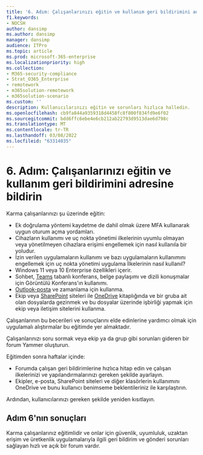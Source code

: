 ```yaml
---
title: '6. Adım: Çalışanlarınızı eğitin ve kullanım geri bildirimini adresine bildirin'
f1.keywords:
- NOCSH
author: dansimp
ms.author: dansimp
manager: dansimp
audience: ITPro
ms.topic: article
ms.prod: microsoft-365-enterprise
ms.localizationpriority: high
ms.collection:
- M365-security-compliance
- Strat_O365_Enterprise
- remotework
- m365solution-remotework
- m365solution-scenario
ms.custom: ''
description: Kullanıcılarınızı eğitin ve sorunları hızlıca halledin.
ms.openlocfilehash: cb9fa844a9359318d4458fc8f800f834fd9e6f02
ms.sourcegitcommit: bdd6ffc6ebe4e6cb212ab22793d9513dae6d798c
ms.translationtype: MT
ms.contentlocale: tr-TR
ms.lasthandoff: 03/08/2022
ms.locfileid: "63314035"
---
```

# <a name="step-6-train-your-workers-and-address-usage-feedback"></a>6. Adım: Çalışanlarınızı eğitin ve kullanım geri bildirimini adresine bildirin

Karma çalışanlarınızı şu üzerinde eğitin:

- Ek doğrulama yöntemi kaydetme de dahil olmak üzere MFA kullanarak uygun oturum açma yordamları.
- Cihazların kullanımı ve uç nokta yönetimi ilkelerinin uyumlu olmayan veya yönetilmeyen cihazlara erişimi engellemek için nasıl kullanıla bir yoludur.
- İzin verilen uygulamaların kullanımı ve bazı uygulamaların kullanımını engellemek için uç nokta yönetimi uygulama İlkelerinin nasıl kullanıl?
- Windows 11 veya 10 Enterprise özellikleri içerir.
- Sohbet, [Teams](/microsoftteams/training-microsoft-teams-landing-page) tabanlı konferans, belge paylaşımı ve dizili konuşmalar için Görüntülü Konferans'ın kullanımı.
- [Outlook-posta](https://support.office.com/article/outlook-training-8a5b816d-9052-4190-a5eb-494512343cca) ve zamanlama için kullanma.
- Ekip veya [SharePoint](https://support.office.com/article/sharepoint-online-video-training-cb8ef501-84db-4427-ac77-ec2009fb8e23) siteleri ile [OneDrive](https://support.office.com/article/onedrive-video-training-1f608184-b7e6-43ca-8753-2ff679203132) kitaplığında ve bir gruba ait olan dosyalarda gezinmek ve bu dosyalar üzerinde işbirliği yapmak için ekip veya iletişim sitelerini kullanma.

Çalışanlarının bu becerileri ve sonuçlarını elde edinlerine yardımcı olmak için uygulamalı alıştırmalar bu eğitimde yer almaktadır.

Çalışanlarınızı soru sormak veya ekip ya da grup gibi sorunları gideren bir forum Yammer oluşturun.

Eğitimden sonra haftalar içinde:

- Forumda çalışan geri bildirimlerine hızlıca hitap edin ve çalışan ilkelerinizi ve yapılandırmalarınızı gereken şekilde ayarlayın.
- Ekipler, e-posta, SharePoint siteleri ve diğer klasörlerin kullanımını OneDrive ve bunu kullanıcı benimseme beklentileriniz ile karşılaştırın.

Ardından, kullanıcılarınızı gereken şekilde yeniden kısıtlayın.

## <a name="results-of-step-6"></a>Adım 6'nın sonuçları

Karma çalışanlarınız eğitimlidir ve onlar için güvenlik, uyumluluk, uzaktan erişim ve üretkenlik uygulamalarıyla ilgili geri bildirim ve gönderi sorunları sağlayan hızlı ve açık bir forum vardır.
